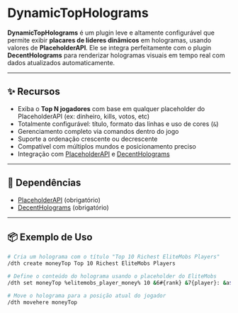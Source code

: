 # DynamicTopHolograms

**DynamicTopHolograms** é um plugin leve e altamente configurável que permite exibir **placares de líderes dinâmicos** em hologramas, usando valores de **PlaceholderAPI**. Ele se integra perfeitamente com o plugin **DecentHolograms** para renderizar hologramas visuais em tempo real com dados atualizados automaticamente.

---

## ✨ Recursos

- Exiba o **Top N jogadores** com base em qualquer placeholder do PlaceholderAPI (ex: dinheiro, kills, votos, etc)
- Totalmente configurável: título, formato das linhas e uso de cores (`&`)
- Gerenciamento completo via comandos dentro do jogo
- Suporte a ordenação crescente ou decrescente
- Compatível com múltiplos mundos e posicionamento preciso
- Integração com [PlaceholderAPI](https://www.spigotmc.org/resources/placeholderapi.6245/) e [DecentHolograms](https://www.spigotmc.org/resources/decent-holograms-1-8-1-20-1.96927/)

---

## 🧱 Dependências

- [PlaceholderAPI](https://www.spigotmc.org/resources/placeholderapi.6245/) (obrigatório)
- [DecentHolograms](https://www.spigotmc.org/resources/decent-holograms-1-8-1-20-1.96927/) (obrigatório)

---

## 📦 Exemplo de Uso

```bash
# Cria um holograma com o título "Top 10 Richest EliteMobs Players"
/dth create moneyTop Top 10 Richest EliteMobs Players

# Define o conteúdo do holograma usando o placeholder do EliteMobs
/dth set moneyTop %elitemobs_player_money% 10 &6#{rank} &7{player}: &a${value}

# Move o holograma para a posição atual do jogador
/dth movehere moneyTop

